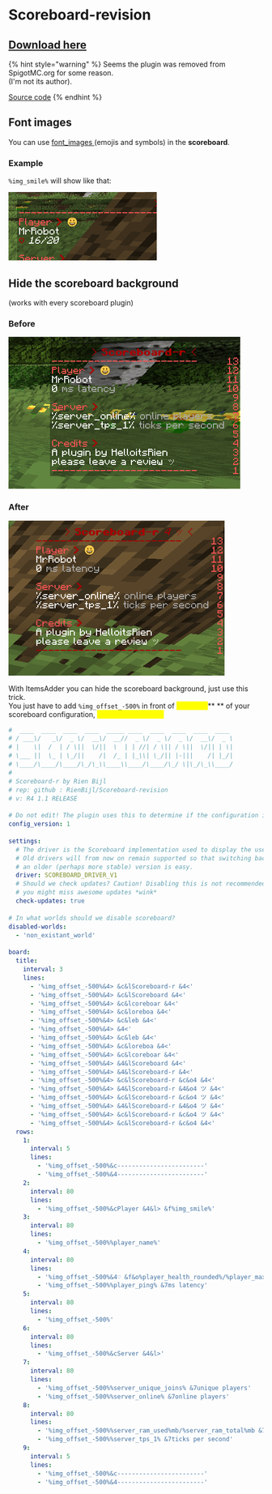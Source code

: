 # Scoreboard-revision

## ​[Download here](https://www.spigotmc.org/resources/scoreboard.14754/)​ <a href="#download-here" id="download-here"></a>

{% hint style="warning" %}
Seems the plugin was removed from SpigotMC.org for some reason.\
(I'm not its author).

[Source code](https://github.com/RienBijl/Scoreboard-revision)
{% endhint %}

## Font images

You can use [font\_images ](../../plugin-usage/adding-content/font-images/)(emojis and symbols) in the **scoreboard**.

### Example

`%img_smile%` will show like that:

![](<../../.gitbook/assets/immagine (24).png>)

## Hide the scoreboard background

(works with every scoreboard plugin)

### Before

![](<../../.gitbook/assets/immagine (52).png>)

### After

![](<../../.gitbook/assets/immagine (46).png>)

With ItemsAdder you can hide the scoreboard background, just use this trick.\
You just have to add `%img_offset_-500%` in front of <mark style="color:yellow;">**each line**</mark>\*\* \*\* of your scoreboard configuration, <mark style="color:yellow;">even in empty lines!</mark>

```yaml
#  ____  ____  ____  ____  _____ ____  ____  ____  ____  ____
# / ___\/   _\/  _ \/  __\/  __//  _ \/  _ \/  _ \/  __\/  _ \
# |    \|  /  | / \||  \/||  \  | | //| / \|| / \||  \/|| | \|
# \___ ||  \_ | \_/||    /|  /_ | |_\\| \_/|| |-|||    /| |_/|
# \____/\____/\____/\_/\_\\____\\____/\____/\_/ \|\_/\_\\____/
#
# Scoreboard-r by Rien Bijl
# rep: github : RienBijl/Scoreboard-revision
# v: R4 1.1 RELEASE

# Do not edit! The plugin uses this to determine if the configuration is suitable
config_version: 1

settings:
  # The driver is the Scoreboard implementation used to display the user
  # Old drivers will from now on remain supported so that switching back to
  # an older (perhaps more stable) version is easy.
  driver: SCOREBOARD_DRIVER_V1
  # Should we check updates? Caution! Disabling this is not recommended
  # you might miss awesome updates *wink*
  check-updates: true

# In what worlds should we disable scoreboard?
disabled-worlds:
  - 'non_existant_world'

board:
  title:
    interval: 3
    lines:
      - '%img_offset_-500%&4> &c&lScoreboard-r &4<'
      - '%img_offset_-500%&4> &c&lScoreboard &4<'
      - '%img_offset_-500%&4> &c&lcoreboar &4<'
      - '%img_offset_-500%&4> &c&loreboa &4<'
      - '%img_offset_-500%&4> &c&leb &4<'
      - '%img_offset_-500%&4> &4<'
      - '%img_offset_-500%&4> &c&leb &4<'
      - '%img_offset_-500%&4> &c&loreboa &4<'
      - '%img_offset_-500%&4> &c&lcoreboar &4<'
      - '%img_offset_-500%&4> &4&lScoreboard &4<'
      - '%img_offset_-500%&4> &4&lScoreboard-r &4<'
      - '%img_offset_-500%&4> &c&lScoreboard-r &c&o4 &4<'
      - '%img_offset_-500%&4> &4&lScoreboard-r &4&o4 ツ &4<'
      - '%img_offset_-500%&4> &c&lScoreboard-r &c&o4 ツ &4<'
      - '%img_offset_-500%&4> &4&lScoreboard-r &4&o4 ツ &4<'
      - '%img_offset_-500%&4> &c&lScoreboard-r &c&o4 ツ &4<'
      - '%img_offset_-500%&4> &c&lScoreboard-r &c&o4 &4<'
  rows:
    1:
      interval: 5
      lines:
        - '%img_offset_-500%&c------------------------'
        - '%img_offset_-500%&4------------------------'
    2:
      interval: 80
      lines:
        - '%img_offset_-500%&cPlayer &4&l> &f%img_smile%'
    3:
      interval: 80
      lines:
        - '%img_offset_-500%%player_name%'
    4:
      interval: 80
      lines:
        - '%img_offset_-500%&4♡ &f&o%player_health_rounded%/%player_max_health_rounded%'
        - '%img_offset_-500%%player_ping% &7ms latency'
    5:
      interval: 80
      lines:
        - '%img_offset_-500%'
    6:
      interval: 80
      lines:
        - '%img_offset_-500%&cServer &4&l>'
    7:
      interval: 80
      lines:
        - '%img_offset_-500%%server_unique_joins% &7unique players'
        - '%img_offset_-500%%server_online% &7online players'
    8:
      interval: 80
      lines:
        - '%img_offset_-500%%server_ram_used%mb/%server_ram_total%mb &7ram usage'
        - '%img_offset_-500%%server_tps_1% &7ticks per second'
    9:
      interval: 5
      lines:
        - '%img_offset_-500%&c------------------------'
        - '%img_offset_-500%&4------------------------'
```

